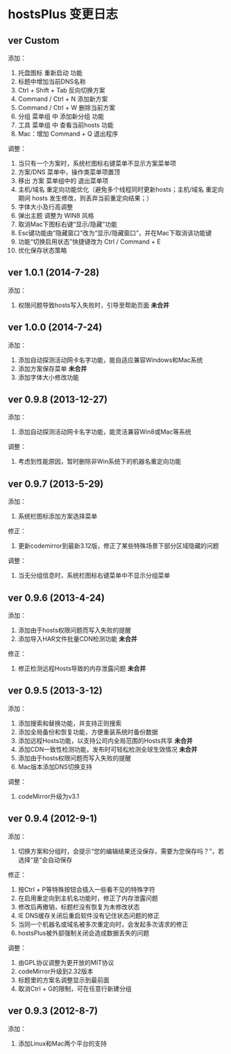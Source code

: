 hostsPlus 变更日志
====================

## ver Custom

添加：

1. 托盘图标 重新启动 功能
2. 标题中增加当前DNS名称
3. Ctrl + Shift + Tab 反向切换方案
4. Command / Ctrl + N 添加新方案
5. Command / Ctrl + W 删除当前方案
6. 分组 菜单组 中 添加新分组 功能
7. 工具 菜单组 中 查看当前hosts 功能
8. Mac：增加 Command + Q 退出程序

调整：

1. 当只有一个方案时，系统栏图标右键菜单不显示方案菜单项
2. 方案/DNS 菜单中，操作类菜单项置顶
3. 移出 方案 菜单组中的 退出菜单项
4. 主机/域名 重定向功能优化（避免多个线程同时更新hosts；主机/域名 重定向期间 hosts 发生修改，则丢弃当前重定向结果；）
5. 字体大小及行高调整
6. 弹出主题 调整为 WIN8 风格
7. 取消Mac下图标右键“显示/隐藏”功能
8. Esc键功能由“隐藏窗口”改为“显示/隐藏窗口”，并在Mac下取消该功能键
9. 功能“切换启用状态”快捷键改为 Ctrl / Command + E
10. 优化保存状态策略

## ver 1.0.1 (2014-7-28)

添加：

1. 权限问题导致hosts写入失败时，引导至帮助页面 **未合并**

## ver 1.0.0 (2014-7-24)

添加：

1. 添加自动探测活动网卡名字功能，能自适应兼容Windows和Mac系统
2. 添加方案保存菜单 **未合并**
3. 添加字体大小修改功能

## ver 0.9.8 (2013-12-27)

添加：

1. 添加自动探测活动网卡名字功能，能灵活兼容Win8或Mac等系统

调整：

1. 考虑到性能原因，暂时删除非Win系统下的机器名重定向功能

## ver 0.9.7 (2013-5-29)

添加：

1. 系统栏图标添加方案选择菜单

修正：

1. 更新codemirror到最新3.12版，修正了某些特殊场景下部分区域隐藏的问题

调整：

1. 当无分组信息时，系统栏图标右键菜单中不显示分组菜单

## ver 0.9.6 (2013-4-24)

添加：

1. 添加由于hosts权限问题而写入失败的提醒
2. 添加导入HAR文件批量CDN检测功能 **未合并**

修正：

1. 修正检测远程Hosts导致的内存泄露问题 **未合并**

## ver 0.9.5 (2013-3-12)

添加：

1. 添加搜索和替换功能，并支持正则搜索
2. 添加全局备份和恢复功能，方便重装系统时备份数据
3. 添加远程Hosts功能，以支持公司内全局范围的Hosts共享 **未合并**
4. 添加CDN一致性检测功能，发布时可轻松检测全球生效情况 **未合并**
5. 添加由于hosts权限问题而写入失败的提醒
6. Mac版本添加DNS切换支持

调整：

1. codeMirror升级为v3.1

## ver 0.9.4 (2012-9-1)

添加：

1. 切换方案和分组时，会提示“您的编辑结果还没保存，需要为您保存吗？”，若选择“是”会自动保存

修正：

1. 按Ctrl + P等特殊按钮会插入一些看不见的特殊字符
2. 在启用重定向到主机名功能时，修正了内存泄露问题
3. 修改后再撤销，标题栏没有恢复为未修改状态
4. IE DNS缓存关闭后重启软件没有记住状态问题的修正
5. 当同一个机器名或域名被多次重定向时，会发起多次请求的修正
6. hostsPlus被外部强制关闭会造成数据丢失的问题

调整：

1. 由GPL协议调整为更开放的MIT协议
2. codeMirror升级到2.32版本
3. 标题里的方案名调整显示到最前面
4. 取消Ctrl + G的限制，可在任意行新建分组


## ver 0.9.3 (2012-8-7)

添加：

1. 添加Linux和Mac两个平台的支持